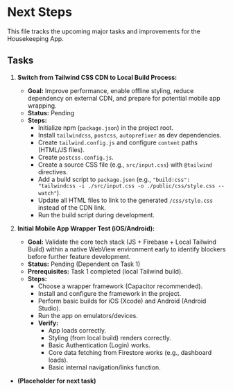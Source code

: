 # Next Steps

This file tracks the upcoming major tasks and improvements for the Housekeeping App.

## Tasks

1.  **Switch from Tailwind CSS CDN to Local Build Process:**
    *   **Goal:** Improve performance, enable offline styling, reduce dependency on external CDN, and prepare for potential mobile app wrapping.
    *   **Status:** Pending
    *   **Steps:**
        *   Initialize npm (`package.json`) in the project root.
        *   Install `tailwindcss`, `postcss`, `autoprefixer` as dev dependencies.
        *   Create `tailwind.config.js` and configure `content` paths (HTML/JS files).
        *   Create `postcss.config.js`.
        *   Create a source CSS file (e.g., `src/input.css`) with `@tailwind` directives.
        *   Add a build script to `package.json` (e.g., `"build:css": "tailwindcss -i ./src/input.css -o ./public/css/style.css --watch"`).
        *   Update all HTML files to link to the generated `/css/style.css` instead of the CDN link.
        *   Run the build script during development.

2.  **Initial Mobile App Wrapper Test (iOS/Android):**
    *   **Goal:** Validate the core tech stack (JS + Firebase + Local Tailwind Build) within a native WebView environment early to identify blockers before further feature development.
    *   **Status:** Pending (Dependent on Task 1)
    *   **Prerequisites:** Task 1 completed (local Tailwind build).
    *   **Steps:**
        *   Choose a wrapper framework (Capacitor recommended).
        *   Install and configure the framework in the project.
        *   Perform basic builds for iOS (Xcode) and Android (Android Studio).
        *   Run the app on emulators/devices.
        *   **Verify:**
            *   App loads correctly.
            *   Styling (from local build) renders correctly.
            *   Basic Authentication (Login) works.
            *   Core data fetching from Firestore works (e.g., dashboard loads).
            *   Basic internal navigation/links function.

*   **(Placeholder for next task)** 
